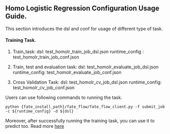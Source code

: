## Homo Logistic Regression Configuration Usage Guide.

This section introduces the dsl and conf for usage of different type of task.

#### Training Task.

1. Train_task:
    dsl: test_homolr_train_job_dsl.json
    runtime_config : test_homolr_train_job_conf.json
   
2. Train, test and evaluation task:
    dsl: test_homolr_evaluate_job_dsl.json
    runtime_config: test_homolr_evaluate_job_conf.json
   
3. Cross Validation Task:
    dsl: test_homolr_cv_job_dsl.json
    runtime_config: test_homolr_cv_job_conf.json

    
Users can use following commands to running the task.
    
    python {fate_install_path}/fate_flow/fate_flow_client.py -f submit_job -c ${runtime_config} -d ${dsl}

Moreover, after successfully running the training task, you can use it to predict too. Read more  [here](../PREDICT_TASK_README.md)
